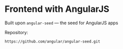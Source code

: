 # Frontend with AngularJS

Built upon `angular-seed` — the seed for AngularJS apps

Repository:

```
https://github.com/angular/angular-seed.git

```

